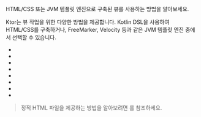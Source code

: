 [//]: # (title: 템플릿)

<link-summary>HTML/CSS 또는 JVM 템플릿 엔진으로 구축된 뷰를 사용하는 방법을 알아보세요.</link-summary>

Ktor는 뷰 작업을 위한 다양한 방법을 제공합니다. Kotlin DSL을 사용하여 HTML/CSS를 구축하거나, FreeMarker, Velocity 등과 같은 JVM 템플릿 엔진 중에서 선택할 수 있습니다. 
* [](server-html-dsl.md)
* [](server-css-dsl.md)
* [](server-freemarker.md)
* [](server-velocity.md)
* [](server-mustache.md)
* [](server-thymeleaf.md)
* [](server-pebble.md)
* [](server-jte.md)

> 정적 HTML 파일을 제공하는 방법을 알아보려면 [](server-static-content.md)를 참조하세요.